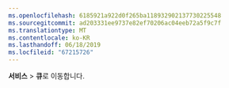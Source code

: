 ```yaml
---
ms.openlocfilehash: 6185921a922d0f265ba118932902137730225548
ms.sourcegitcommit: ad203331ee9737e82ef70206ac04eeb72a5f9c7f
ms.translationtype: MT
ms.contentlocale: ko-KR
ms.lasthandoff: 06/18/2019
ms.locfileid: "67215726"
---
```

**서비스** > **큐**로 이동합니다.